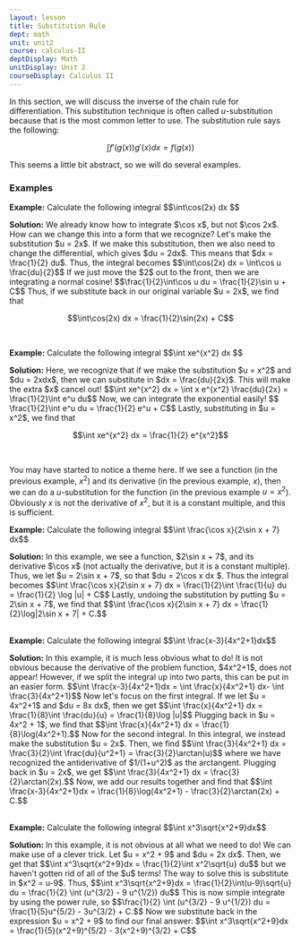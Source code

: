 ```yaml
---
layout: lesson
title: Substitution Rule
dept: math
unit: unit2
course: calculus-II
deptDisplay: Math
unitDisplay: Unit 2
courseDisplay: Calculus II
---
```


In this section, we will discuss the inverse of the chain rule for differentiation. This substitution technique is often called $u$-substitution because that is the most common letter to use. The substitution rule says the following:

$$\int f'(g(x))g'(x) dx = f(g(x))$$

This seems a little bit abstract, so we will do several examples. 

### Examples

<div class="example">
<p><b>Example:</b> Calculate the following integral
$$\int\cos(2x) dx $$ </p>
<b>Solution:</b> We already know how to integrate $\cos x$, but not $\cos 2x$. How can we change this into a form that we recognize? Let's make the substitution $u = 2x$. If we make this substitution, then we also need to change the differential, which gives $du = 2dx$. This means that $dx = \frac{1}{2} du$. Thus, the integral becomes
$$\int\cos(2x) dx = \int\cos u \frac{du}{2}$$
If we just move the $2$ out to the front, then we are integrating a normal cosine! 
$$\frac{1}{2}\int\cos u du = \frac{1}{2}\sin u + C$$
Thus, if we substitute back in our original variable $u = 2x$, we find that

$$\int\cos(2x) dx = \frac{1}{2}\sin(2x) + C$$
</div> <br>



<div class="example">
<p><b>Example:</b> Calculate the following integral
$$\int xe^{x^2} dx $$ </p>
<b>Solution:</b> Here, we recognize that if we make the substitution $u = x^2$ and $du = 2xdx$, then we can substitute in $dx = \frac{du}{2x}$. This will make the extra $x$ cancel out! 
$$\int xe^{x^2} dx = \int x e^{x^2} \frac{du}{2x} = \frac{1}{2}\int e^u du$$
Now, we can integrate the exponential easily!
$$ \frac{1}{2}\int e^u du = \frac{1}{2} e^u + C$$
Lastly, substituting in $u = x^2$, we find that

$$\int xe^{x^2} dx = \frac{1}{2} e^{x^2}$$ 
</div> <br>

You may have started to notice a theme here. If we see a function (in the previous example, $x^2$) and its derivative (in the previous example, $x$), then we can do a $u$-substitution for the function (in the previous example $u = x^2$). Obviously $x$ is not the derivative of $x^2$, but it is a constant multiple, and this is sufficient. 

<div class="example">
<p><b>Example:</b> Calculate the following integral
$$\int \frac{\cos x}{2\sin x + 7} dx$$
</p>
<b>Solution:</b> In this example, we see a function, $2\sin x + 7$, and its derivative $\cos x$ (not actually the derivative, but it is a constant multiple). Thus, we let $u = 2\sin x + 7$, so that $du = 2\cos x dx $. Thus the integral becomes 
$$\int \frac{\cos x}{2\sin x + 7} dx = \frac{1}{2}\int \frac{1}{u} du = \frac{1}{2} \log |u| + C$$
Lastly, undoing the substitution by putting $u = 2\sin x + 7$, we find that 
$$\int \frac{\cos x}{2\sin x + 7} dx = \frac{1}{2}\log|2\sin x + 7| + C.$$
</div> <br>


<div class="example">
<p><b>Example:</b> Calculate the following integral
$$\int \frac{x-3}{4x^2+1}dx$$
</p>
<b>Solution:</b> In this example, it is much less obvious what to do! It is not obvious because the derivative of the problem function, $4x^2+1$, does not appear! However, if we split the integral up into two parts, this can be put in an easier form. 
$$\int \frac{x-3}{4x^2+1}dx = \int \frac{x}{4x^2+1} dx- \int \frac{3}{4x^2+1}$$
Now let's focus on the first integral. If we let $u = 4x^2+1$ and $du = 8x dx$, then we get 
$$\int \frac{x}{4x^2+1} dx = \frac{1}{8}\int \frac{du}{u} = \frac{1}{8}\log |u|$$
Plugging back in $u = 4x^2 + 1$, we find that 
$$\int \frac{x}{4x^2+1} dx = \frac{1}{8}\log(4x^2+1).$$
Now for the second integral. In this integral, we instead make the substitution $u = 2x$. Then, we find 
$$\int \frac{3}{4x^2+1} dx = \frac{3}{2}\int \frac{du}{u^2+1} = \frac{3}{2}\arctan(u)$$
where we have recognized the antiderivative of $1/(1+u^2)$ as the arctangent. Plugging back in $u = 2x$, we get 
$$\int \frac{3}{4x^2+1} dx = \frac{3}{2}\arctan(2x).$$
Now, we add our results together and find that 
$$\int \frac{x-3}{4x^2+1}dx = \frac{1}{8}\log(4x^2+1) - \frac{3}{2}\arctan(2x) + C.$$
</div> <br>


<div class="example">
<p><b>Example:</b> Calculate the following integral
$$\int x^3\sqrt{x^2+9}dx$$
</p>
<b>Solution:</b> In this example, it is not obvious at all what we need to do! We can make use of a clever trick. Let $u = x^2 + 9$ and $du = 2x dx$. Then, we get that 
$$\int x^3\sqrt{x^2+9}dx = \frac{1}{2}\int x^2\sqrt{u} du$$
but we haven't gotten rid of all of the $u$ terms! The way to solve this is substitute in $x^2 = u-9$. Thus, 
$$\int x^3\sqrt{x^2+9}dx = \frac{1}{2}\int(u-9)\sqrt{u} du = \frac{1}{2} \int (u^{3/2} - 9 u^{1/2}) du$$
This is now simple integrate by using the power rule, so 
$$\frac{1}{2} \int (u^{3/2} - 9 u^{1/2}) du = \frac{1}{5}u^{5/2} - 3u^{3/2} + C.$$
Now we substitute back in the expression $u = x^2 + 9$ to find our final answer:
$$\int x^3\sqrt{x^2+9}dx = \frac{1}{5}(x^2+9)^{5/2} - 3(x^2+9)^{3/2} + C$$ 
</div>

